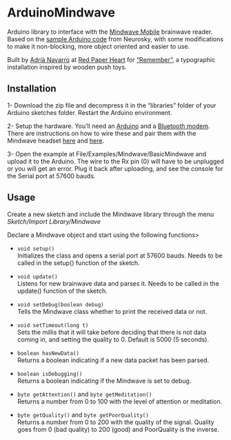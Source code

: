 ArduinoMindwave
================

Arduino library to interface with the [Mindwave Mobile](http://www.neurosky.com/products/mindwavemobile.aspx) brainwave reader. Based on the [sample Arduino code](http://developer.neurosky.com/docs/doku.php?id=mindwave_mobile_and_arduino) from Neurosky, with some modifications to make it non-blocking, more object oriented and easier to use.

Built by [Adrià Navarro](http://adrianavarro.net) at [Red Paper Heart](http://redpaperheart.com) for [“Remember”](http://redpaperheart.com/work/remember), a typographic installation inspired by wooden push toys.

Installation
------------
1- Download the zip file and decompress it in the “libraries” folder of your Arduino sketches folder. Restart the Arduino environment.

2- Setup the hardware. You’ll need an [Arduino](http://arduino.cc/en/Main/arduinoBoardUno) and a [Bluetooth modem](https://www.sparkfun.com/products/10269). There are instructions on how to wire these and pair them with the Mindwave headset [here](http://developer.neurosky.com/docs/doku.php?id=mindwave_mobile_and_arduino) and [here](http://whizzosoftware.com/blog/2011/12/09/bluesmirf-silver-luetooth-modem-and-mac-osx.html).

3- Open the example at File/Examples/Mindwave/BasicMindwave and upload it to the Arduino. The wire to the Rx pin (0) will have to be unplugged or you will get an error. Plug it back after uploading, and see the console for the Serial port at 57600 bauds.

Usage
-----
Create a new sketch and include the Mindwave library through the menu *Sketch/Import Library/Mindwave*

Declare a Mindwave object and start using the following functions>

- `void setup()`     
Initializes the class and opens a serial port at 57600 bauds. Needs to be called in the setup() function of the sketch.

- `void update()`     
Listens for new brainwave data and parses it. Needs to be called in the update() function of the sketch.

- `void setDebug(boolean debug)`    
Tells the Mindwave class whether to print the received data or not.

- `void setTimeout(long t)`     
Sets the millis that it will take before deciding that there is not data coming in, and setting the quality to 0. Default is 5000 (5 seconds).

- `boolean hasNewData()`    
Returns a boolean indicating if a new data packet has been parsed.

- `boolean isDebugging()`     
Returns a boolean indicating if the Mindwave is set to debug.

- `byte getAttention()` and `byte getMeditation()`     
Returns a number from 0 to 100 with the level of attention or meditation.

- `byte getQuality()` and `byte getPoorQuality()`     
Returns a number from 0 to 200 with the quality of the signal. Quality goes from 0 (bad quality) to 200 (good) and PoorQuality is the inverse.

